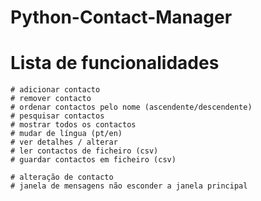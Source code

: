 # Python-Contact-Manager
# Lista de funcionalidades
    # adicionar contacto
    # remover contacto
    # ordenar contactos pelo nome (ascendente/descendente)
    # pesquisar contactos
    # mostrar todos os contactos
    # mudar de língua (pt/en)
    # ver detalhes / alterar
    # ler contactos de ficheiro (csv)
    # guardar contactos em ficheiro (csv)

    # alteração de contacto
    # janela de mensagens não esconder a janela principal